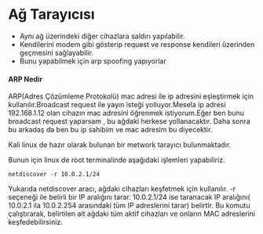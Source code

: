 # Ağ Tarayıcısı

* Aynı ağ üzerindeki diğer cihazlara saldırı yapılabilir.
* Kendilerini modem gibi gösterip  request ve response kendileri üzerinden geçmesini sağlayabilir.
* Bunu  yapabilmek için  arp spoofing yapıyorlar

#### ARP Nedir
ARP(Adres Çözümleme Protokolü) mac adresi ile ip adresini eşleştirmek için kullanılır.Broadcast request ile yayın isteği yolluyor.Mesela ip adresi 192.168.1.12 olan cihazın mac adresini öğrenmek istiyorum.Eğer ben bunu broadcast request yaparsam , bu ağdaki herkese yollanacaktır. Daha sonra bu arkadaş da ben bu ip sahibim ve mac adresim bu diyecektir.


Kali linux de hazır olarak bulunan bir metwork tarayıcı bulunmaktadır.

Bunun için linux de root terminalinde aşağıdaki işlemleri yapabiliriz.
```cadence
netdiscover -r 10.0.2.1/24
```
Yukarıda netdiscover aracı, ağdaki cihazları keşfetmek için kullanılır. -r seçeneği ile belirli bir IP aralığını tarar. 10.0.2.1/24 ise taranacak IP aralığını( 10.0.2.1 ila 10.0.2.254 arasındaki tüm IP adreslerini tarar) belirtir. Bu komutu çalıştırarak, belirtilen alt ağdaki tüm aktif cihazları ve onların MAC adreslerini keşfedebilirsiniz.

